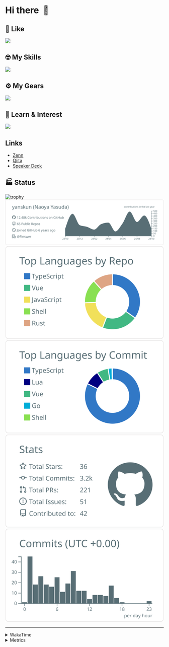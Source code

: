 # Hi there&nbsp; :wave:

## 💌 Like
<img src="https://go-skill-icons.vercel.app/api/icons?i=github" />

## 🤓 My Skills
<img src="https://go-skill-icons.vercel.app/api/icons?i=js,ts,vue,nuxtjs,react,nextjs,go,lua,git" />

## ⚙️ My Gears
<img src="https://go-skill-icons.vercel.app/api/icons?i=neovim,vscode,githubcopilot,alacritty,tmux" />

## 📖 Learn & Interest
<img src="https://go-skill-icons.vercel.app/api/icons?i=rust,deno,css,zig,playwright,githubactions,storybook,netlify,eslint" />

## Links
- [Zenn](https://zenn.dev/yanskun)
- [Qiita](https://qiita.com/yanskun)
- [Speaker Deck](https://speakerdeck.com/yanskun)

<!-- https://github.com/ryo-ma/github-profile-trophy -->

## 🏭 Status

<img src="https://github-profile-trophy.vercel.app/?username=yanskun&theme=onedark&row=1" alt="trophy">

<!-- https://github.com/vn7n24fzkq/github-profile-summary-cards -->
<picture>
  <source media="(prefers-color-scheme: dark)" srcset="https://raw.githubusercontent.com/yanskun/yanskun/master/profile-summary-card-output/nord_dark/0-profile-details.svg">
 <img src="https://raw.githubusercontent.com/yanskun/yanskun/master/profile-summary-card-output/default/0-profile-details.svg">
</picture>
<br>
<picture>
  <source media="(prefers-color-scheme: dark)" srcset="https://raw.githubusercontent.com/yanskun/yanskun/master/profile-summary-card-output/nord_dark/1-repos-per-language.svg">
 <img src="https://raw.githubusercontent.com/yanskun/yanskun/master/profile-summary-card-output/default/1-repos-per-language.svg">
</picture>
<picture>
  <source media="(prefers-color-scheme: dark)" srcset="https://raw.githubusercontent.com/yanskun/yanskun/master/profile-summary-card-output/nord_dark/2-most-commit-language.svg">
 <img src="https://raw.githubusercontent.com/yanskun/yanskun/master/profile-summary-card-output/default/2-most-commit-language.svg">
</picture>
<br>
<picture>
  <source media="(prefers-color-scheme: dark)" srcset="https://raw.githubusercontent.com/yanskun/yanskun/master/profile-summary-card-output/nord_dark/3-stats.svg">
 <img src="https://raw.githubusercontent.com/yanskun/yanskun/master/profile-summary-card-output/default/3-stats.svg">
</picture>
<picture>
  <source media="(prefers-color-scheme: dark)" srcset="https://raw.githubusercontent.com/yanskun/yanskun/master/profile-summary-card-output/nord_dark/4-productive-time.svg">
 <img src="https://raw.githubusercontent.com/yanskun/yanskun/master/profile-summary-card-output/default/4-productive-time.svg">
</picture>

---

<details>
  <summary>WakaTime</summary>
<!--START_SECTION:waka-->
![Code Time](http://img.shields.io/badge/Code%20Time-1%2C377%20hrs%2052%20mins-blue)

**🐱 My GitHub Data** 

> 📦 137.0 kB Used in GitHub's Storage 
 > 
> 🏆 2,458 Contributions in the Year 2024
 > 
> 💼 Opted to Hire
 > 
> 📜 120 Public Repositories 
 > 
> 🔑 4 Private Repositories 
 > 
**I'm an Early 🐤** 

```text
🌞 Morning                4972 commits        ███░░░░░░░░░░░░░░░░░░░░░░   13.91 % 
🌆 Daytime                19087 commits       █████████████░░░░░░░░░░░░   53.40 % 
🌃 Evening                8540 commits        ██████░░░░░░░░░░░░░░░░░░░   23.89 % 
🌙 Night                  3144 commits        ██░░░░░░░░░░░░░░░░░░░░░░░   08.80 % 
```
📅 **I'm Most Productive on Tuesday** 

```text
Monday                   4918 commits        ███░░░░░░░░░░░░░░░░░░░░░░   13.76 % 
Tuesday                  7634 commits        █████░░░░░░░░░░░░░░░░░░░░   21.36 % 
Wednesday                6524 commits        █████░░░░░░░░░░░░░░░░░░░░   18.25 % 
Thursday                 6935 commits        █████░░░░░░░░░░░░░░░░░░░░   19.40 % 
Friday                   5228 commits        ████░░░░░░░░░░░░░░░░░░░░░   14.63 % 
Saturday                 1889 commits        █░░░░░░░░░░░░░░░░░░░░░░░░   05.28 % 
Sunday                   2615 commits        ██░░░░░░░░░░░░░░░░░░░░░░░   07.32 % 
```


📊 **This Week I Spent My Time On** 

```text
🕑︎ Time Zone: Asia/Tokyo

💬 Programming Languages: 
TypeScript               27 hrs 27 mins      █████████████████████░░░░   85.17 % 
JSON                     1 hr 49 mins        █░░░░░░░░░░░░░░░░░░░░░░░░   05.66 % 
Lua                      1 hr 3 mins         █░░░░░░░░░░░░░░░░░░░░░░░░   03.28 % 
Other                    39 mins             █░░░░░░░░░░░░░░░░░░░░░░░░   02.02 % 
Markdown                 19 mins             ░░░░░░░░░░░░░░░░░░░░░░░░░   01.00 % 

🔥 Editors: 
Neovim                   31 hrs 50 mins      █████████████████████████   98.73 % 
VS Code                  24 mins             ░░░░░░░░░░░░░░░░░░░░░░░░░   01.27 % 

💻 Operating System: 
Mac                      32 hrs 14 mins      █████████████████████████   100.00 % 
```


 Last Updated on 12/10/2024 06:12:53 UTC
<!--END_SECTION:waka-->
</details>

<details>
  <summary>Metrics</summary>
  <img src="https://github.com/yanskun/yanskun/blob/main/github-metrics.svg" alt="Metrics">
</details>
